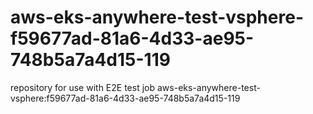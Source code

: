 # aws-eks-anywhere-test-vsphere-f59677ad-81a6-4d33-ae95-748b5a7a4d15-119
repository for use with E2E test job aws-eks-anywhere-test-vsphere:f59677ad-81a6-4d33-ae95-748b5a7a4d15-119
